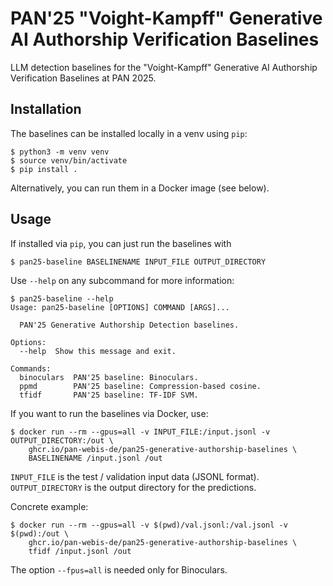 # PAN'25 "Voight-Kampff" Generative AI Authorship Verification Baselines

LLM detection baselines for the "Voight-Kampff" Generative AI Authorship Verification Baselines at PAN 2025.

## Installation

The baselines can be installed locally in a venv using `pip`:

```console
$ python3 -m venv venv
$ source venv/bin/activate
$ pip install .
```

Alternatively, you can run them in a Docker image (see below).

## Usage

If installed via ``pip``, you can just run the baselines with

```console
$ pan25-baseline BASELINENAME INPUT_FILE OUTPUT_DIRECTORY
```

Use `--help` on any subcommand for more information:

```console
$ pan25-baseline --help
Usage: pan25-baseline [OPTIONS] COMMAND [ARGS]...

  PAN'25 Generative Authorship Detection baselines.

Options:
  --help  Show this message and exit.

Commands:
  binoculars  PAN'25 baseline: Binoculars.
  ppmd        PAN'25 baseline: Compression-based cosine.
  tfidf       PAN'25 baseline: TF-IDF SVM.
```

If you want to run the baselines via Docker, use:

```console
$ docker run --rm --gpus=all -v INPUT_FILE:/input.jsonl -v OUTPUT_DIRECTORY:/out \
    ghcr.io/pan-webis-de/pan25-generative-authorship-baselines \
    BASELINENAME /input.jsonl /out
```

`INPUT_FILE` is the test / validation input data (JSONL format). `OUTPUT_DIRECTORY` is the output
directory for the predictions.

Concrete example:

```console
$ docker run --rm --gpus=all -v $(pwd)/val.jsonl:/val.jsonl -v $(pwd):/out \
    ghcr.io/pan-webis-de/pan25-generative-authorship-baselines \
    tfidf /input.jsonl /out
```

The option ``--fpus=all`` is needed only for Binoculars.
